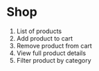 # Shop
1. List of products
2. Add product to cart
3. Remove product from cart
4. View full product details
5. Filter product by category
